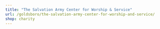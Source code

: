 ```yaml
---
title: "The Salvation Army Center for Worship & Service"
url: /goldsboro/the-salvation-army-center-for-worship-and-service/
shop: charity
---
```

